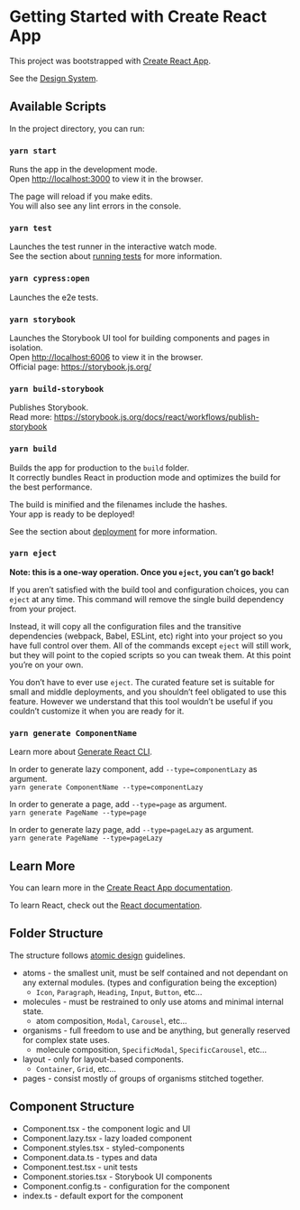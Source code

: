 # Getting Started with Create React App

This project was bootstrapped with [Create React App](https://github.com/facebook/create-react-app).

See the [Design System](https://cra-design-system.netlify.app).

## Available Scripts

In the project directory, you can run:

### `yarn start`

Runs the app in the development mode.\
Open [http://localhost:3000](http://localhost:3000) to view it in the browser.

The page will reload if you make edits.\
You will also see any lint errors in the console.

### `yarn test`

Launches the test runner in the interactive watch mode.\
See the section about [running tests](https://facebook.github.io/create-react-app/docs/running-tests)
for more information.

### `yarn cypress:open`

Launches the e2e tests.

### `yarn storybook`

Launches the Storybook UI tool for building components and pages in isolation.\
Open [http://localhost:6006](http://localhost:6006) to view it in the browser.\
Official page: https://storybook.js.org/

### `yarn build-storybook`

Publishes Storybook.\
Read more: https://storybook.js.org/docs/react/workflows/publish-storybook

### `yarn build`

Builds the app for production to the `build` folder.\
It correctly bundles React in production mode and optimizes the build for the best performance.

The build is minified and the filenames include the hashes.\
Your app is ready to be deployed!

See the section about [deployment](https://facebook.github.io/create-react-app/docs/deployment) for
more information.

### `yarn eject`

**Note: this is a one-way operation. Once you `eject`, you can’t go back!**

If you aren’t satisfied with the build tool and configuration choices, you can `eject` at any time.
This command will remove the single build dependency from your project.

Instead, it will copy all the configuration files and the transitive dependencies (webpack, Babel,
ESLint, etc) right into your project so you have full control over them. All of the commands except
`eject` will still work, but they will point to the copied scripts so you can tweak them. At this
point you’re on your own.

You don’t have to ever use `eject`. The curated feature set is suitable for small and middle
deployments, and you shouldn’t feel obligated to use this feature. However we understand that this
tool wouldn’t be useful if you couldn’t customize it when you are ready for it.

### `yarn generate ComponentName`

Learn more about
[Generate React CLI](https://github.com/arminbro/generate-react-cli#generate-react-cli).

In order to generate lazy component, add `--type=componentLazy` as argument.\
`yarn generate ComponentName --type=componentLazy`

In order to generate a page, add `--type=page` as argument.\
`yarn generate PageName --type=page`

In order to generate lazy page, add `--type=pageLazy` as argument.\
`yarn generate PageName --type=pageLazy`

## Learn More

You can learn more in the
[Create React App documentation](https://facebook.github.io/create-react-app/docs/getting-started).

To learn React, check out the [React documentation](https://reactjs.org/).

## Folder Structure

The structure follows [atomic design](https://bradfrost.com/blog/post/atomic-web-design/)
guidelines.

- atoms - the smallest unit, must be self contained and not dependant on any external modules.
  (types and configuration being the exception)
  - `Icon`, `Paragraph`, `Heading`, `Input`, `Button`, etc...
- molecules - must be restrained to only use atoms and minimal internal state.
  - atom composition, `Modal`, `Carousel`, etc...
- organisms - full freedom to use and be anything, but generally reserved for complex state uses.
  - molecule composition, `SpecificModal`, `SpecificCarousel`, etc...
- layout - only for layout-based components.
  - `Container`, `Grid`, etc...
- pages - consist mostly of groups of organisms stitched together.

## Component Structure

- Component.tsx - the component logic and UI
- Component.lazy.tsx - lazy loaded component
- Component.styles.tsx - styled-components
- Component.data.ts - types and data
- Component.test.tsx - unit tests
- Component.stories.tsx - Storybook UI components
- Component.config.ts - configuration for the component
- index.ts - default export for the component
